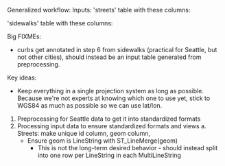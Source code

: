 Generalized workflow:
Inputs:
  'streets' table with these columns:

  'sidewalks' table with these columns:

Big FIXMEs:
  * curbs get annotated in step 6 from sidewalks (practical for Seattle, but not other cities),
    should instead be an input table generated from preprocessing.

Key ideas:
  * Keep everything in a single projection system as long as possible. Because
    we're not experts at knowing which one to use yet, stick to WGS84 as much
    as possible so we can use lat/lon.

1. Preprocessing for Seattle data to get it into standardized formats
2. Processing input data to ensure standardized formats and views
  a. Streets: make unique id column, geom column,
    * Ensure geom is LineString with ST_LineMerge(geom)
      * This is not the long-term desired behavior - should instead split
        into one row per LineString in each MultiLineString

